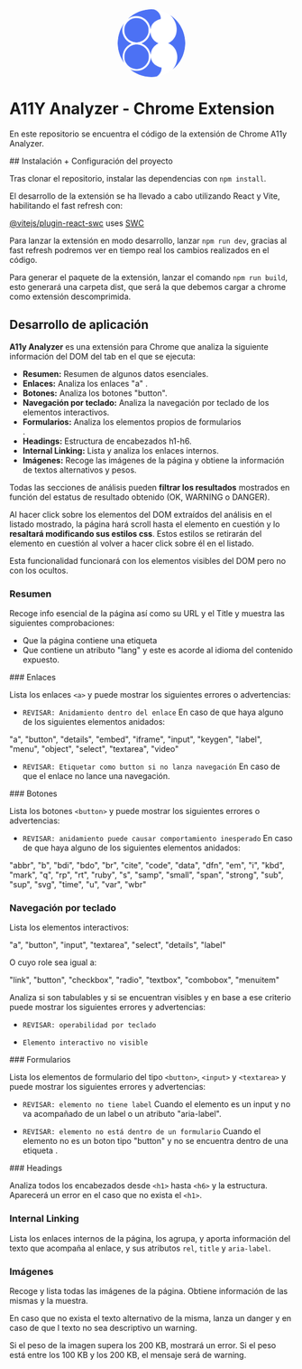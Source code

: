 <div style='display: flex; justify-content: center; width: 100%;'><img src='src/assets/images/a11y.png' style='width: 120px; height: 120px; border-radius: 50%; margin: 0 auto;' /></div>

# A11Y Analyzer - Chrome Extension

En este repositorio se encuentra el código de la extensión de Chrome A11y Analyzer.

## Instalación + Configuración del proyecto

Tras clonar el repositorio, instalar las dependencias con `npm install`.

El desarrollo de la extensión se ha llevado a cabo utilizando React y Vite, habilitando el fast refresh con:

[@vitejs/plugin-react-swc](https://github.com/vitejs/vite-plugin-react-swc) uses [SWC](https://swc.rs/)

Para lanzar la extensión en modo desarrollo, lanzar `npm run dev`, gracias al fast refresh podremos ver en tiempo real los cambios realizados en el código.

Para generar el paquete de la extensión, lanzar el comando `npm run build`, esto generará una carpeta dist, que será la que debemos cargar a chrome como extensión descomprimida.

## Desarrollo de aplicación

**A11y Analyzer** es una extensión para Chrome que analiza la siguiente información del DOM del tab en el que se ejecuta:

- **Resumen:** Resumen de algunos datos esenciales.
- **Enlaces:** Analiza los enlaces "a" .
- **Botones:** Analiza los botones "button".
- **Navegación por teclado:** Analiza la navegación por teclado de los elementos interactivos.
- **Formularios:** Analiza los elementos propios de formularios <form>.
- **Headings:** Estructura de encabezados h1-h6.
- **Internal Linking:** Lista y analiza los enlaces internos.
- **Imágenes:** Recoge las imágenes de la página y obtiene la información de textos alternativos y pesos.
  
Todas las secciones de análisis pueden **filtrar los resultados** mostrados en función del estatus de resultado obtenido (OK, WARNING o DANGER).

Al hacer click sobre los elementos del DOM extraídos del análisis en el listado mostrado, la página hará scroll hasta el elemento en cuestión y lo **resaltará modificando sus estilos css**.
Estos estilos se retirarán del elemento en cuestión al volver a hacer click sobre él en el listado.
  
Esta funcionalidad funcionará con los elementos visibles del DOM pero no con los ocultos.
  
### Resumen

Recoge info esencial de la página así como su URL y el Title y muestra las siguientes comprobaciones:

- Que la página contiene una etiqueta <main> 
- Que contiene un atributo "lang" y este es acorde al idioma del contenido expuesto.

### Enlaces

Lista los enlaces `<a>` y puede mostrar los siguientes errores o advertencias:

- `REVISAR: Anidamiento dentro del enlace` En caso de que haya alguno de los siguientes elementos anidados: 

"a",
"button",
"details",
"embed",
"iframe",
"input",
"keygen",
"label",
"menu",
"object",
"select",
"textarea",
"video"

- `REVISAR: Etiquetar como button si no lanza navegación` En caso de que el enlace no lance una navegación.

### Botones

Lista los botones `<button>` y puede mostrar los siguientes errores o advertencias:

- `REVISAR: anidamiento puede causar comportamiento inesperado` En caso de que haya alguno de los siguientes elementos anidados:

"abbr",
"b",
"bdi",
"bdo",
"br",
"cite",
"code",
"data",
"dfn",
"em",
"i",
"kbd",
"mark",
"q",
"rp",
"rt",
"ruby",
"s",
"samp",
"small",
"span",
"strong",
"sub",
"sup",
"svg",
"time",
"u",
"var",
"wbr"

### Navegación por teclado

Lista los elementos interactivos: 

"a",
"button",
"input",
"textarea",
"select",
"details",
"label"

O cuyo role sea igual a:

"link",
"button",
"checkbox",
"radio",
"textbox",
"combobox",
"menuitem"

Analiza si son tabulables y si se encuentran visibles y en base a ese criterio puede mostrar los siguientes errores y advertencias:

- `REVISAR: operabilidad por teclado`

- `Elemento interactivo no visible`
  
  
### Formularios

Lista los elementos de formulario del tipo `<button>`, `<input>` y `<textarea>` y puede mostrar los siguientes errores y advertencias:

- `REVISAR: elemento no tiene label` Cuando el elemento es un input y no va acompañado de un label o un atributo "aria-label".

- `REVISAR: elemento no está dentro de un formulario` Cuando el elemento no es un boton tipo "button" y no se encuentra dentro de una etiqueta <form>.
  
### Headings

Analiza todos los encabezados desde `<h1>` hasta `<h6>` y la estructura. Aparecerá un error en el caso que no exista el `<h1>`.
  
### Internal Linking

Lista los enlaces internos de la página, los agrupa, y aporta información del texto que acompaña al enlace, y sus atributos `rel`, `title` y `aria-label`.
  
### Imágenes

Recoge y lista todas las imágenes de la página. Obtiene información de las mismas y la muestra.

En caso que no exista el texto alternativo de la misma, lanza un danger y en caso de que l texto no sea descriptivo un warning.

Si el peso de la imagen supera los 200 KB, mostrará un error. Si el peso está entre los 100 KB y los 200 KB, el mensaje será de warning.

  

